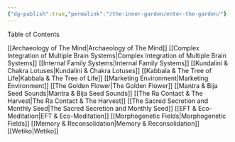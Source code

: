 ```yaml
---
{"dg-publish":true,"permalink":"/the-inner-garden/enter-the-garden/"}
---
```



Table of Contents

[[Archaeology of The Mind\|Archaeology of The Mind]]
[[Complex Integration of Multiple Brain Systems\|Complex Integration of Multiple Brain Systems]]
[[Internal Family Systems\|Internal Family Systems]]
[[Kundalini & Chakra Lotuses\|Kundalini & Chakra Lotuses]]
[[Kabbala & The Tree of Life\|Kabbala & The Tree of Life]]
[[Marketing Environment\|Marketing Environment]]
[[The Golden Flower\|The Golden Flower]]
[[Mantra & Bija Seed Sounds\|Mantra & Bija Seed Sounds]]
[[The Ra Contact & The Harvest\|The Ra Contact & The Harvest]]
[[The Sacred Secretion and Monthly Seed\|The Sacred Secretion and Monthly Seed]]
[[EFT & Eco-Meditation\|EFT & Eco-Meditation]]
[[Morphogenetic Fields\|Morphogenetic Fields]]
[[Memory & Reconsolidation\|Memory & Reconsolidation]]
[[Wetiko\|Wetiko]]
